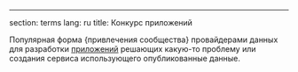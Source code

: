 ---
section: terms
lang: ru
title: Конкурс приложений

Популярная форма {привлечения сообщества} провайдерами данных для разработки [приложений](../app-application/) решающих какую-то проблему или создания сервиса использующего опубликованные данные.
